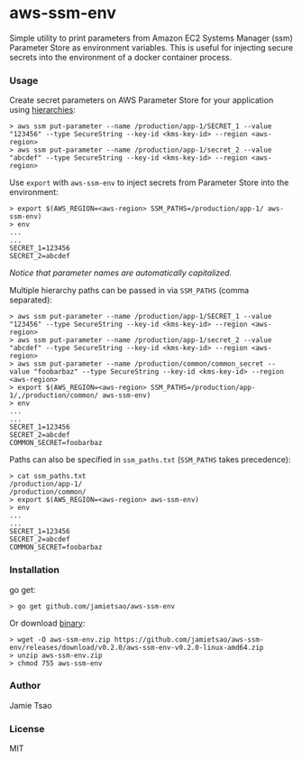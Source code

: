 # aws-ssm-env
Simple utility to print parameters from Amazon EC2 Systems Manager (ssm) Parameter Store as environment variables. This is useful for injecting secure secrets into the environment of a docker container process.

### Usage
Create secret parameters on AWS Parameter Store for your application using [hierarchies](http://docs.aws.amazon.com/systems-manager/latest/userguide/sysman-paramstore-working.html#sysman-paramstore-su-organize):
```
> aws ssm put-parameter --name /production/app-1/SECRET_1 --value "123456" --type SecureString --key-id <kms-key-id> --region <aws-region>
> aws ssm put-parameter --name /production/app-1/secret_2 --value "abcdef" --type SecureString --key-id <kms-key-id> --region <aws-region>
```
Use `export` with `aws-ssm-env` to inject secrets from Parameter Store into the environment:
```
> export $(AWS_REGION=<aws-region> SSM_PATHS=/production/app-1/ aws-ssm-env)
> env
...
...
SECRET_1=123456
SECRET_2=abcdef
```
*Notice that parameter names are automatically capitalized.*

Multiple hierarchy paths can be passed in via `SSM_PATHS` (comma separated):
```
> aws ssm put-parameter --name /production/app-1/SECRET_1 --value "123456" --type SecureString --key-id <kms-key-id> --region <aws-region>
> aws ssm put-parameter --name /production/app-1/secret_2 --value "abcdef" --type SecureString --key-id <kms-key-id> --region <aws-region>
> aws ssm put-parameter --name /production/common/common_secret --value "foobarbaz" --type SecureString --key-id <kms-key-id> --region <aws-region>
> export $(AWS_REGION=<aws-region> SSM_PATHS=/production/app-1/,/production/common/ aws-ssm-env)
> env
...
...
SECRET_1=123456
SECRET_2=abcdef
COMMON_SECRET=foobarbaz
```

Paths can also be specified in `ssm_paths.txt` (`SSM_PATHS` takes precedence):
```
> cat ssm_paths.txt
/production/app-1/
/production/common/
> export $(AWS_REGION=<aws-region> aws-ssm-env)
> env
...
...
SECRET_1=123456
SECRET_2=abcdef
COMMON_SECRET=foobarbaz
```

### Installation
go get:
```
> go get github.com/jamietsao/aws-ssm-env
```
Or download [binary](https://github.com/jamietsao/aws-ssm-env/releases/latest):
```
> wget -O aws-ssm-env.zip https://github.com/jamietsao/aws-ssm-env/releases/download/v0.2.0/aws-ssm-env-v0.2.0-linux-amd64.zip
> unzip aws-ssm-env.zip
> chmod 755 aws-ssm-env
```

### Author
Jamie Tsao

### License
MIT
